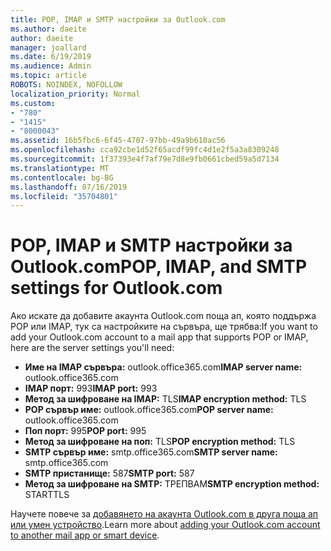 ```yaml
---
title: POP, IMAP и SMTP настройки за Outlook.com
ms.author: daeite
author: daeite
manager: joallard
ms.date: 6/19/2019
ms.audience: Admin
ms.topic: article
ROBOTS: NOINDEX, NOFOLLOW
localization_priority: Normal
ms.custom:
- "780"
- "1415"
- "8000043"
ms.assetid: 16b5fbc6-6f45-4707-97bb-49a9b610ac56
ms.openlocfilehash: cca92cbe1d52f65acdf99fc4d1e2f5a3a8309248
ms.sourcegitcommit: 1f37393e4f7af79e7d8e9fb0661cbed59a5d7134
ms.translationtype: MT
ms.contentlocale: bg-BG
ms.lasthandoff: 07/16/2019
ms.locfileid: "35704801"
---
```

# <a name="pop-imap-and-smtp-settings-for-outlookcom"></a><span data-ttu-id="1f3e0-102">POP, IMAP и SMTP настройки за Outlook.com</span><span class="sxs-lookup"><span data-stu-id="1f3e0-102">POP, IMAP, and SMTP settings for Outlook.com</span></span>

<span data-ttu-id="1f3e0-103">Ако искате да добавите акаунта Outlook.com поща ап, която поддържа POP или IMAP, тук са настройките на сървъра, ще трябва:</span><span class="sxs-lookup"><span data-stu-id="1f3e0-103">If you want to add your Outlook.com account to a mail app that supports POP or IMAP, here are the server settings you'll need:</span></span>
  
- <span data-ttu-id="1f3e0-104">**Име на IMAP сървъра:** outlook.office365.com</span><span class="sxs-lookup"><span data-stu-id="1f3e0-104">**IMAP server name:** outlook.office365.com</span></span>
- <span data-ttu-id="1f3e0-105">**IMAP порт:** 993</span><span class="sxs-lookup"><span data-stu-id="1f3e0-105">**IMAP port:** 993</span></span>
- <span data-ttu-id="1f3e0-106">**Метод за шифроване на IMAP:** TLS</span><span class="sxs-lookup"><span data-stu-id="1f3e0-106">**IMAP encryption method:** TLS</span></span>
- <span data-ttu-id="1f3e0-107">**POP сървър име:** outlook.office365.com</span><span class="sxs-lookup"><span data-stu-id="1f3e0-107">**POP server name:** outlook.office365.com</span></span>  
- <span data-ttu-id="1f3e0-108">**Поп порт:** 995</span><span class="sxs-lookup"><span data-stu-id="1f3e0-108">**POP port:** 995</span></span>  
- <span data-ttu-id="1f3e0-109">**Метод за шифроване на поп:** TLS</span><span class="sxs-lookup"><span data-stu-id="1f3e0-109">**POP encryption method:** TLS</span></span>  
- <span data-ttu-id="1f3e0-110">**SMTP сървър име:** smtp.office365.com</span><span class="sxs-lookup"><span data-stu-id="1f3e0-110">**SMTP server name:** smtp.office365.com</span></span>
- <span data-ttu-id="1f3e0-111">**SMTP пристанище:** 587</span><span class="sxs-lookup"><span data-stu-id="1f3e0-111">**SMTP port:** 587</span></span>
- <span data-ttu-id="1f3e0-112">**Метод за шифроване на SMTP:** ТРЕПВАМ</span><span class="sxs-lookup"><span data-stu-id="1f3e0-112">**SMTP encryption method:** STARTTLS</span></span>

<span data-ttu-id="1f3e0-113">Научете повече за [добавянето на акаунта Outlook.com в друга поща ап или умен устройство](https://support.office.com/article/73f3b178-0009-41ae-aab1-87b80fa94970?wt.mc_id=Office_Outlook_com_Alchemy).</span><span class="sxs-lookup"><span data-stu-id="1f3e0-113">Learn more about [adding your Outlook.com account to another mail app or smart device](https://support.office.com/article/73f3b178-0009-41ae-aab1-87b80fa94970?wt.mc_id=Office_Outlook_com_Alchemy).</span></span>
